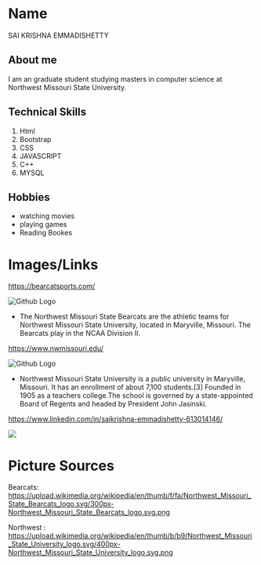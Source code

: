 # Name
SAI KRISHNA EMMADISHETTY

## About me
I am an graduate student studying masters in computer science at Northwest Missouri State University.

## Technical Skills
 1. Html
 2. Bootstrap
 3. CSS
 4. JAVASCRIPT
 5. C++
 6. MYSQL
 
 ## Hobbies
 * watching movies
 * playing games
 * Reading Bookes
 

# Images/Links
https://bearcatsports.com/

![Github Logo](https://upload.wikimedia.org/wikipedia/en/thumb/f/fa/Northwest_Missouri_State_Bearcats_logo.svg/300px-Northwest_Missouri_State_Bearcats_logo.svg.png)
 
 * The Northwest Missouri State Bearcats are the athletic teams for Northwest Missouri State University, located in Maryville, Missouri. The Bearcats play in the NCAA Division II.

https://www.nwmissouri.edu/

![Github Logo](https://upload.wikimedia.org/wikipedia/en/thumb/b/b9/Northwest_Missouri_State_University_logo.svg/400px-Northwest_Missouri_State_University_logo.svg.png)

* Northwest Missouri State University is a public university in Maryville, Missouri. It has an enrollment of about 7,100 students.[3] Founded in 1905 as a teachers college.The school is governed by a state-appointed Board of Regents and headed by President John Jasinski.

https://www.linkedin.com/in/saikrishna-emmadishetty-613014146/

![](https://upload.wikimedia.org/wikipedia/commons/thumb/8/80/LinkedIn_Logo_2013.svg/200px-LinkedIn_Logo_2013.svg.png)
# Picture Sources
Bearcats: https://upload.wikimedia.org/wikipedia/en/thumb/f/fa/Northwest_Missouri_State_Bearcats_logo.svg/300px-Northwest_Missouri_State_Bearcats_logo.svg.png

Northwest : https://upload.wikimedia.org/wikipedia/en/thumb/b/b9/Northwest_Missouri_State_University_logo.svg/400px-Northwest_Missouri_State_University_logo.svg.png
     



